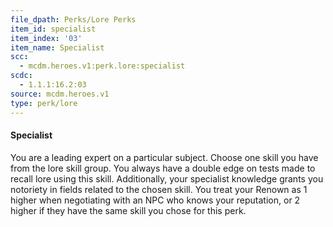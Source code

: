 ```yaml
---
file_dpath: Perks/Lore Perks
item_id: specialist
item_index: '03'
item_name: Specialist
scc:
  - mcdm.heroes.v1:perk.lore:specialist
scdc:
  - 1.1.1:16.2:03
source: mcdm.heroes.v1
type: perk/lore
---
```


#### Specialist

You are a leading expert on a particular subject. Choose one skill you have from the lore skill group. You always have a double edge on tests made to recall lore using this skill. Additionally, your specialist knowledge grants you notoriety in fields related to the chosen skill. You treat your Renown as 1 higher when negotiating with an NPC who knows your reputation, or 2 higher if they have the same skill you chose for this perk.
